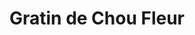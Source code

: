 ---
layout: recette-v2
categories: [recettes]
hidden: true
lang: fr
sitemap: true
title: Gratin de Chou Fleur
type: sel
utensils:
  - casserole
  - fouet
  - couteau
  - plat-gratin
recettes:
  Classique:
    ingredients: 
      - nom: chou fleur
      - nom: béchamel pour 1 L de lait
        lien: /recettes/bechamel 
      - nom: fromage rapé
      - nom: muscade
    etapes:
      - label: "Préparation 1/3 : Chou Fleur"
        details:
          - Faire bouillir une grande casserole d'eau salée
          - Détailler le chou fleur
          - Le faire cuire pendant 15 minutes dans l'eau bouillante 
      - label: "Préparation 2/3 : Béchamel"
        details:
          - label: Faire la béchamel
            link: /recettes/bechamel
      - label: "Préparation 3/3 : Assemblage"
        details:
          - Mettre une couche de béchamel dans le plat à gratin
          - Y ajouter les bouts de chou fleur tête en bas
          - Couvrir de béchamel
          - Couvrir de fromage rapé
      - label: Cuisson
        emoji: 🔥
        details:
          - Cuire 30 minutes à 200°C
          - Le dessus doit être bien gratiné
variantes:
 - label: Utiliser du comté
   todo: false
---